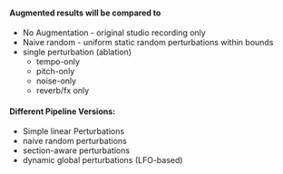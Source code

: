 #### Augmented results will be compared to

- No Augmentation - original studio recording only
- Naive random - uniform static random perturbations within bounds
- single perturbation (ablation)
	- tempo-only
	- pitch-only
	- noise-only
	- reverb/fx only

#### Different Pipeline Versions:
- Simple linear Perturbations
- naive random perturbations
- section-aware perturbations
- dynamic global perturbations (LFO-based)